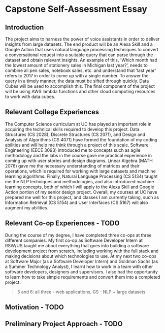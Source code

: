 # Capstone Self-Assessment Essay

## Introduction
The project aims to harness the power of voice assistants in order to deliver insights from large datasets. The end product will be an Alexa Skill and a Google Action that uses natural language processing techniques to convert a conversational request into a suitable query that can parse through the dataset and obtain relevant insights. An example of this, 'Which month had the lowest amount of stationery sales in Michigan last year?', needs to combine all pen sales, notebook sales, etc. and understand that 'last year' refers to 2017 in order to come up with a single number. To answer the query in a timely manner, the data must be sifted through quickly. Data Cubes will be used to accomplish this. The final component of the project will be using AWS lambda functions and other cloud computing resources to work with data cubes.

## Relevant College Experiences
The Computer Science curriculum at UC has played an important role in acquiring the technical skills required to develop this project. Data Structures (CS 2028), Discrete Structures (CS 2071), and Design and Analysis of Algorithms (CS 4071) have formed the foundation of my coding abilities and will help me think through a project of this scale. Software Engineering (EECE 3093) introduced me to concepts such as agile methodology and the labs in the course gave me practical experience in coming up with user stories and design diagrams. Linear Algebra (MATH 2076) gave me the necessary understanding of matrices and their operations, which is required for working with large datasets and machine learning algorithms. Finally, Natural Language Processing (CS 5134) taught me the NLP techniques and methodologies, and also introduced machine learning concepts, both of which I will apply to the Alexa Skill and Google Action portion of my senior design project. Overall, my courses at UC have prepared me well for this project, and classes I am currently taking, such as Information Retrieval (CS 5154) and User Interfaces (CS 5167) will also augment my abilities.

## Relevant Co-op Experiences - TODO
During the course of my degree, I have completed three co-ops at three different companies. My first co-op as Software Developer Intern at RSW/US taught me about everything that goes into building a software development project from scratch, including working with the full stack and making decisions about which technologies to use. At my next two co-ops at Software Major (as a Software Developer Intern) and Goldman Sachs (as a Summer Technology Analyst), I learnt how to work in a team with other software developers, designers and supervisors. I also had the opportunity to learn how to take simple requirements and convert them into a completed project.

> 5 and 6: all three - web applications, GS - NLP + large datasets

## Motivation - TODO

## Preliminary Project Approach - TODO
